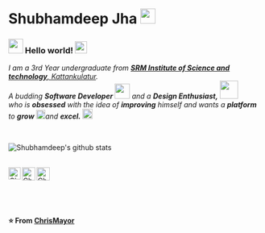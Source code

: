 # Shubhamdeep Jha&nbsp;<img src="https://github.com/TheDudeThatCode/TheDudeThatCode/blob/master/Assets/Mario_Hello_Big.gif" width="30px">

### <img src="https://github.com/TheDudeThatCode/TheDudeThatCode/blob/master/Assets/Hi.gif" width="29px"> Hello world!&nbsp;<img src="https://github.com/TheDudeThatCode/TheDudeThatCode/blob/master/Assets/Earth.gif" width="24px">

<p>
  <em>
    I am a 3rd Year undergraduate from <a href="https://www.srmist.edu.in/"> <b>SRM Institute of Science and technology</b>, Kattankulatur</a>. <br>
    A budding <b>Software Developer</b> <img src="https://github.com/TheDudeThatCode/TheDudeThatCode/blob/master/Assets/Developer.gif" width="30px"> and a <b>Design    Enthusiast,</b>&nbsp;<img src="https://github.com/TheDudeThatCode/TheDudeThatCode/blob/master/Assets/Designer.gif" width="36px"><br>who is <b>obsessed</b>
    with the idea of <b>improving</b> himself and wants a <b>platform</b> to 
    <b>grow</b> <img src="https://github.com/TheDudeThatCode/TheDudeThatCode/blob/master/Assets/Rocket.gif" width="18px">and 
    <b>excel.</b> <img src="https://github.com/TheDudeThatCode/TheDudeThatCode/blob/master/Assets/Medal.gif" width="20px">
  </em>  
</p>


<br>


![Shubhamdeep's github stats](https://github-readme-stats.vercel.app/api?username=ChrisMayor&show_icons=true&hide_border=true)

<br>

  <a href="https://www.linkedin.com/in/christoph-meyer-79386828">
    <img align="left" alt="Christoph Meyer | Linkedin" width="24px" src="https://github.com/TheDudeThatCode/TheDudeThatCode/blob/master/Assets/Linkedin.svg" />
  </a>
  <a href="https://mailhide.io/e/ElqxD">
    <img align="left" alt="Christoph Meyer | Mail" width="26px" src="https://github.com/TheDudeThatCode/TheDudeThatCode/blob/master/Assets/Gmail.svg" />
  </a>
    <a href="https://github.com/ChrisMayor/Impressum">
    <img align="left" alt="Christoph Meyer | Impressum" width="26px" src="https://github.com/TheDudeThatCode/TheDudeThatCode/blob/master/Assets/Gmail.svg" />
  </a>
  
<br><br><br><br>

**⭐️ From [ChrisMayor](https://github.com/ChrisMayor)**

